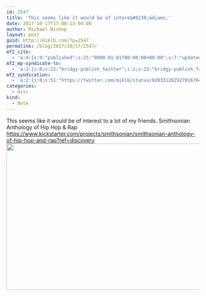 ```yaml
---
id: 2547
title: 'This seems like it would be of intere&#8230;&diams;'
date: 2017-10-17T17:00:13-04:00
author: Michael Bishop
layout: post
guid: http://miklb.com/?p=2547
permalink: /blog/2017/10/17/2547/
mf2_cite:
  - 'a:4:{s:9:"published";s:25:"0000-01-01T00:00:00+00:00";s:7:"updated";s:25:"0000-01-01T00:00:00+00:00";s:8:"category";a:1:{i:0;s:0:"";}s:6:"author";a:0:{}}'
mf2_mp-syndicate-to:
  - 'a:2:{i:0;s:22:"bridgy-publish_twitter";i:1;s:23:"bridgy-publish_facebook";}'
mf2_syndication:
  - 'a:2:{i:0;s:51:"https://twitter.com/miklb/status/920331282927816704";i:1;s:42:"https://www.facebook.com/10156081412799162";}'
categories:
  - misc
kind:
  - Note
---
```

This seems like it would be of interest to a lot of my friends. Smithsonian Anthology of Hip Hop & Rap <https://www.kickstarter.com/projects/smithsonian/smithsonian-anthology-of-hip-hop-and-rap?ref=discovery><img src="https://ksr-ugc.imgix.net/assets/018/774/319/30ef3c6c4aa9c5d9b1a45b7af60cde3d_original.jpg?w=680&fit=max&v=1508167910&auto=format&q=92&s=ef403e52e080652dde7a0786a8d819c9" width="680" height="382" class="u-photo alignnone size-large" />